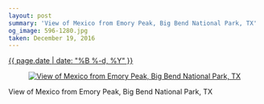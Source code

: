 ```yaml
---
layout: post
summary: 'View of Mexico from Emory Peak, Big Bend National Park, TX'
og_image: 596-1280.jpg
taken: December 19, 2016
---
```


<div class="post">
 <time>
  <a href="/596">
   {{ page.date | date: "%B %-d, %Y" }}
  </a>
 </time>
 <a href="/596">
  <figure data-taken="12/19/2016">
   <img alt="View of Mexico from Emory Peak, Big Bend National Park, TX" sizes="(min-width: 700px) 50vw, calc(100vw - 2rem)" src="{{ site.assets_url }}/596-640.jpg" srcset="{{ site.assets_url }}/596-320.jpg 320w, {{ site.assets_url }}/596-640.jpg 640w, {{ site.assets_url }}/596-960.jpg 960w, {{ site.assets_url }}/596-1280.jpg 1280w"/>
  </figure>
 </a>
 <span>
  View of Mexico from Emory Peak, Big Bend National Park, TX
 </span>
</div>
